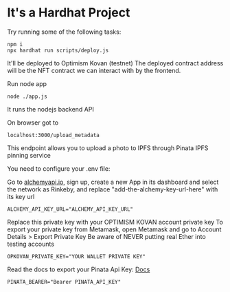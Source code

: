 # It's a Hardhat Project

Try running some of the following tasks:

```shell
npm i
npx hardhat run scripts/deploy.js
```
It'll be deployed to Optimism Kovan (testnet)
The deployed contract address will be the NFT contract we can interact with by the frontend.

Run node app
```shell
node ./app.js
```

It runs the nodejs backend API

On browser got to
```shell
localhost:3000/upload_metadata
```

This endpoint allows you to upload a photo to IPFS through Pinata IPFS pinning service

You need to configure your .env file:

Go to [alchemyapi.io](https://www.alchemyapi.io), sign up, create a new App in its dashboard and select the network as Rinkeby, and replace "add-the-alchemy-key-url-here" with its key url
```shell
ALCHEMY_API_KEY_URL="ALCHEMY_API_KEY_URL"
```

Replace this private key with your OPTIMISM KOVAN account private key
To export your private key from Metamask, open Metamask and go to Account Details > Export Private Key
Be aware of NEVER putting real Ether into testing accounts
```shell
OPKOVAN_PRIVATE_KEY="YOUR WALLET PRIVATE KEY"
```

Read the docs to export your Pinata Api Key: [Docs](https://docs.pinata.cloud/pinata-api/authentication)
```shell
PINATA_BEARER="Bearer PINATA_API_KEY"
```
